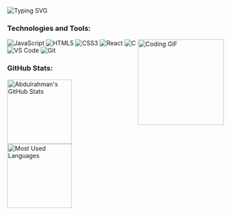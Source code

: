 <p align="left">
  <img src="https://readme-typing-svg.herokuapp.com?font=Fira+Code&duration=4000&pause=1000&color=00BFFF&width=435&lines=Hey+there%2C+I'm+Abdulrahman!" alt="Typing SVG">
</p>

### Technologies and Tools:
  <p align="left">
    <img src="https://camo.githubusercontent.com/0440e079ed14dc5d7d1a4822cd9b664d993b071900b655ddcf61b6667f153742/68747470733a2f2f6d656469612e74656e6f722e636f6d2f336254785a34486472797341414141432f706978656c732d6e656f6e2e676966" alt="Coding GIF" width="200" align="right">
    <img src="https://img.icons8.com/color/48/000000/javascript.png" alt="JavaScript" />
    <img src="https://img.icons8.com/color/48/000000/html-5.png" alt="HTML5" />
    <img src="https://img.icons8.com/color/48/000000/css3.png" alt="CSS3" />
    <img src="https://img.icons8.com/color/48/000000/react-native.png" alt="React" />
    <img src="https://img.icons8.com/color/48/000000/c-programming.png" alt="C" />
    <img src="https://img.icons8.com/color/48/000000/visual-studio-code-2019.png" alt="VS Code" />
    <img src="https://img.icons8.com/color/48/000000/git.png" alt="Git" />
    
</p>

### GitHub Stats:
<p>
  <img src="https://github-readme-stats.vercel.app/api?username=Abdulrahman-Hazem&show_icons=true&theme=graywhite&border_color=4F4F4F&bg_color=00000000&title_color=00BFFF&icon_color=00BFFF&text_color=5F9EA0" alt="Abdulrahman's GitHub Stats" height="150"/>
  <img src="https://github-readme-stats.vercel.app/api/top-langs/?username=Abdulrahman-Hazem&layout=compact&theme=graywhite&border_color=4F4F4F&bg_color=00000000&title_color=00BFFF&text_color=5F9EA0" alt="Most Used Languages" height="150"/>
</p>
